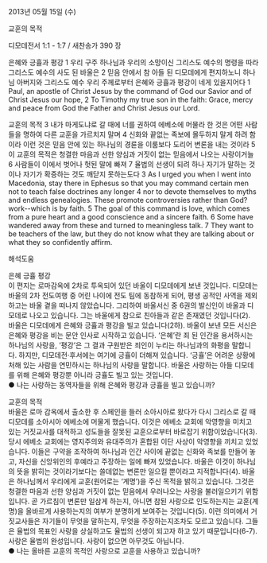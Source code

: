 2013년 05월 15일 (수)

교훈의 목적



디모데전서 1:1 - 1:7 / 새찬송가 390 장


은혜와 긍휼과 평강
1 우리 구주 하나님과 우리의 소망이신 그리스도 예수의 명령을 따라 그리스도 예수의 사도 된 바울은 2 믿음 안에서 참 아들 된 디모데에게 편지하노니 하나님 아버지와 그리스도 예수 우리 주께로부터 은혜와 긍휼과 평강이 네게 있을지어다
1 Paul, an apostle of Christ Jesus by the command of God our Savior and of Christ Jesus our hope, 2 To Timothy my true son in the faith: Grace, mercy and peace from God the Father and Christ Jesus our Lord.   

교훈의 목적
3 내가 마게도냐로 갈 때에 너를 권하여 에베소에 머물라 한 것은 어떤 사람들을 명하여 다른 교훈을 가르치지 말며 4 신화와 끝없는 족보에 몰두하지 말게 하려 함이라 이런 것은 믿음 안에 있는 하나님의 경륜을 이룸보다 도리어 변론을 내는 것이라 5 이 교훈의 목적은 청결한 마음과 선한 양심과 거짓이 없는 믿음에서 나오는 사랑이거늘 6 사람들이 이에서 벗어나 헛된 말에 빠져 7 율법의 선생이 되려 하나 자기가 말하는 것이나 자기가 확증하는 것도 깨닫지 못하는도다
3 As I urged you when I went into Macedonia, stay there in Ephesus so that you may command certain men not to teach false doctrines any longer 4 nor to devote themselves to myths and endless genealogies. These promote controversies rather than God? work--which is by faith. 5 The goal of this command is love, which comes from a pure heart and a good conscience and a sincere faith. 6 Some have wandered away from these and turned to meaningless talk. 7 They want to be teachers of the law, but they do not know what they are talking about or what they so confidently affirm.

해석도움





은혜 긍휼 평강  
이 편지는 로마감옥에 2차로 투옥되어 있던 바울이 디모데에게 보낸 것입니다. 디모데는 바울의 2차 전도여행 중 어린 나이에 전도 팀에 동참하게 되어, 평생 공적인 사역을 제외하고는 바울 곁을 떠나지 않았습니다. 그리하여 바울서신 중 6권의 발신인이 바울과 디모데로 나오고 있습니다. 그는 바울에게 참으로 친아들과 같은 존재였던 것입니다(2). 바울은 디모데에게 은혜와 긍휼과 평강을 빌고 있습니다(2하). 바울이 보낸 모든 서신은 은혜와 평강을 비는 문안 인사로 시작하고 있습니다. ‘은혜’란 죄 된 인간을 용서하시는 하나님의 사랑을, ‘평강’은 그 결과 구원받은 죄인이 누리는 하나님과의 화평을 말합니다. 하지만, 디모데전·후서에는 여기에 긍휼이 더해져 있습니다. ‘긍휼’은 어려운 상황에 처해 있는 사람을 연민하시는 하나님의 사랑을 말합니다. 바울은 사랑하는 아들 디모데를 위해 은혜와 평강뿐 아니라 긍휼도 빌고 있는 것입니다.    
● 나는 사랑하는 동역자들을 위해 은혜와 평강과 긍휼을 빌고 있습니까? 

교훈의 목적  
바울은 로마 감옥에서 출소한 후 스페인을 들러 소아시아로 왔다가 다시 그리스로 갈 때 디모데를 소아시아 에베소에 머물게 했습니다. 이것은 에베소 교회에 악영향을 미치고 있는 거짓교사를 대적하고 성도들을 잘못된 교훈으로부터 바로잡기 위함이었습니다(3). 당시 에베소 교회에는 영지주의와 유대주의가 혼합된 이단 사상이 악영향을 끼치고 있었습니다. 이들은 구약을 조작하여 하나님과 인간 사이에 끝없는 신화와 족보를 만들어 놓고, 자신을 신앙위인의 후예라고 주장하는 일에 빠져 있었습니다. 바울은 이것이 하나님의 뜻을 밝히는 것이라기보다는 쓸데없는 변론만 일으킬 뿐이라고 지적합니다(4). 바울은 하나님께서 우리에게 교훈(원어로는 ‘계명’)을 주신 목적을 밝히고 있습니다. 그것은 청결한 마음과 선한 양심과 거짓이 없는 믿음에서 우러나오는 사랑을 불러일으키기 위함입니다. 곧 가르침이 변론만 일삼게 하는지, 아니면 참된 사랑으로 인도하는지는 교훈(계명)을 올바르게 사용하는지의 여부가 분명하게 보여주는 것입니다(5). 이런 의미에서 거짓교사들은 자기들이 무엇을 말하는지, 무엇을 주장하는지조차도 모르고 있습니다. 그들은 율법의 목표인 사랑을 상실하고도 율법의 선생이 되고자 하고 있기 때문입니다(6-7). 사랑은 율법의 완성입니다. 사랑이 없으면 아무것도 아닙니다.  
● 나는 올바른 교훈의 목적인 사랑으로 교훈을 사용하고 있습니까?